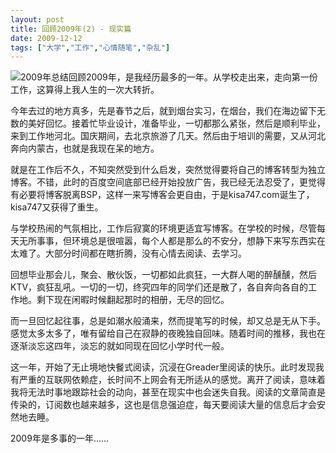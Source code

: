 ```yaml
---
layout: post
title: 回顾2009年(2) - 现实篇
date: 2009-12-12
tags: ["大学","工作","心情随笔","杂乱"]
---
```


![2009年总结](4220964790_aca06a512d_o.jpg)回顾2009年，是我经历最多的一年。从学校走出来，走向第一份工作，这算得上我人生的一次大转折。

今年去过的地方真多，先是春节之后，就到烟台实习，在烟台，我们在海边留下无数的美好回忆。接着忙毕业设计，准备毕业，一切都那么紧张，然后是顺利毕业，来到工作地河北。国庆期间，去北京旅游了几天。然后由于培训的需要，又从河北奔向内蒙古，也就是我现在呆的地方。

<!--more-->

就是在工作后不久，不知突然受到什么启发，突然觉得要将自己的博客转型为独立博客。不错，此时的百度空间底部已经开始投放广告，我已经无法忍受了，更觉得有必要将博客脱离BSP，这样一来写博客会更自由，于是kisa747.com诞生了，kisa747又获得了重生。

与学校热闹的气氛相比，工作后寂寞的环境更适宜写博客。在学校的时候，尽管每天无所事事，但环境总是很喧嚣，每个人都是那么的不安分，想静下来写东西实在太难了。大部分时间都在瞎折腾，没有心情去阅读、去学习。

回想毕业那会儿，聚会、散伙饭，一切都如此疯狂，一大群人喝的醉醺醺，然后KTV，疯狂乱吼。一切的一切，终究四年的同学们还是散了，各自奔向各自的工作地。剩下现在闲暇时候翻起那时的相册，无尽的回忆。

而一旦回忆起往事，总是如潮水般涌来，然而提笔写的时候，却又总是无从下手。感觉太多太多了，唯有留给自己在寂静的夜晚独自回味。随着时间的推移，我也在逐渐淡忘这四年，淡忘的就如同现在回忆小学时代一般。

这一年，开始了无止境地快餐式阅读，沉浸在Greader里阅读的快乐。此时发现我有严重的互联网依赖症，长时间不上网会有无所适从的感觉。离开了阅读，意味着我将无法时事地跟踪社会的动向，甚至在现实中也会迷失自我。阅读的文章简直是传染的，订阅数也越来越多，这也是信息强迫症，每天要阅读大量的信息后才会安然地去睡。

2009年是多事的一年......